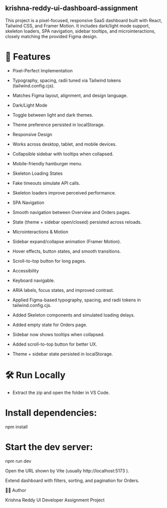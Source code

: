 ## krishna-reddy-ui-dashboard-assignment

This project is a pixel-focused, responsive SaaS dashboard built with React, Tailwind CSS, and Framer Motion.
It includes dark/light mode support, skeleton loaders, SPA navigation, sidebar tooltips, and microinteractions, closely matching the provided Figma design.

# 🚀 Features

- Pixel-Perfect Implementation

- Typography, spacing, radii tuned via Tailwind tokens (tailwind.config.cjs).

 - Matches Figma layout, alignment, and design language.

- Dark/Light Mode

- Toggle between light and dark themes.

- Theme preference persisted in localStorage.

- Responsive Design

- Works across desktop, tablet, and mobile devices.

- Collapsible sidebar with tooltips when collapsed.

- Mobile-friendly hamburger menu.

- Skeleton Loading States

- Fake timeouts simulate API calls.

- Skeleton loaders improve perceived performance.

- SPA Navigation

- Smooth navigation between Overview and Orders pages.

- State (theme + sidebar open/closed) persisted across reloads.

- Microinteractions & Motion

- Sidebar expand/collapse animation (Framer Motion).

- Hover effects, button states, and smooth transitions.

- Scroll-to-top button for long pages.

- Accessibility

- Keyboard navigable.

- ARIA labels, focus states, and improved contrast.

- Applied Figma-based typography, spacing, and radii tokens in tailwind.config.cjs.

- Added Skeleton components and simulated loading delays.

- Added empty state for Orders page.

- Sidebar now shows tooltips when collapsed.

- Added scroll-to-top button for better UX.

- Theme + sidebar state persisted in localStorage.

# 🛠️ Run Locally

- Extract the zip and open the folder in VS Code.

# Install dependencies:

npm install


# Start the dev server:

npm run dev


Open the URL shown by Vite (usually http://localhost:5173
).

Extend dashboard with filters, sorting, and pagination for Orders.

👨‍💻 Author

Krishna Reddy
UI Developer Assignment Project
